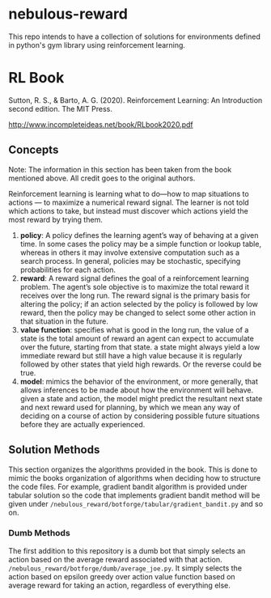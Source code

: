 # nebulous-reward
This repo intends to have a collection of solutions for environments defined in python's gym library using reinforcement learning.

# RL Book

Sutton, R. S., & Barto, A. G. (2020). Reinforcement Learning: An Introduction second edition. The MIT Press.

http://www.incompleteideas.net/book/RLbook2020.pdf

## Concepts
Note: The information in this section has been taken from the book mentioned above. All credit goes to the original 
authors.


Reinforcement learning is learning what to do—how to map situations to actions — to maximize a numerical reward signal.
The learner is not told which actions to take, but instead must discover which actions yield the most reward by trying 
them.

1. **policy**: A policy defines the learning agent’s way of behaving at a given time. In some cases the policy may be a
simple function or lookup table, whereas in others it may involve extensive computation such as a search process. 
In general, policies may be stochastic, specifying probabilities for each action.
2. **reward**: A reward signal defines the goal of a reinforcement learning problem. The agent’s sole objective is to 
maximize the total reward it receives over the long run. The reward signal is the primary basis for altering the policy;
if an action selected by the policy is followed by low reward, then the policy may be changed to select some other 
action in that situation in the future.
3. **value function**: specifies what is good in the long run, the value of a state is the total amount of reward an 
agent can expect to accumulate over the future, starting from that state. a state might always yield a low immediate 
reward but still have a high value because it is regularly followed by other states that yield high rewards. Or the 
reverse could be true.
4. **model**: mimics the behavior of the environment, or more generally, that allows inferences to be made about how the
environment will behave. given a state and action, the model might predict the resultant next state and next reward used
for planning, by which we mean any way of deciding on a course of action by considering possible future situations 
before they are actually experienced.

## Solution Methods
This section organizes the algorithms provided in the book. This is done to mimic the books organization of algorithms 
when deciding how to structure the code files. For example, gradient bandit algorithm is provided under tabular solution
so the code that implements gradient bandit method will be given under 
`/nebulous_reward/botforge/tabular/gradient_bandit.py` and so on.

### Dumb Methods
The first addition to this repository is a dumb bot that simply selects an action based on the average reward associated
with that action. `/nebulous_reward/botforge/dumb/average_joe.py`. It simply selects the action based on epsilon greedy over
action value function based on average reward for taking an action, regardless of everything else.

